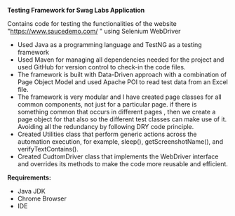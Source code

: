 **Testing Framework for Swag Labs Application**

Contains code for testing the functionalities of the website "https://www.saucedemo.com/ " using Selenium WebDriver

- Used Java as a programming language and TestNG as a testing framework
- Used Maven for managing all dependencies needed for the project and used GitHub for version control to check-in the code files.
- The framework is built with Data-Driven approach with a combination of Page Object Model and used Apache POI to read test data from an Excel file.
- The framework is very modular and I have created page classes for all common components, not just for a particular page. if there is something common that occurs in different pages , then we create a page object for that also so the different test classes can make use of it. Avoiding all the redundancy by following DRY code principle.
- Created Utilities class that perform generic actions across the automation execution, for example, sleep(), getScreenshotName(), and verifyTextContains().
- Created CudtomDriver class that implements the WebDriver interface and overrides its methods to make the code more reusable and efficient.


**Requirements:**
- Java JDK
- Chrome Browser
- IDE

